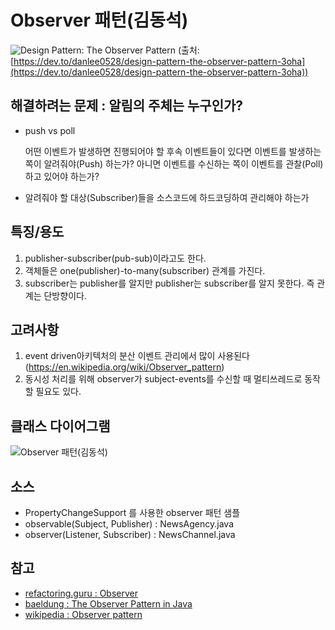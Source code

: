 # Observer 패턴(김동석)
![Design Pattern: The Observer Pattern](https://dev-to-uploads.s3.amazonaws.com/i/0umqa0oz6wf95h6aza4j.jpeg "Design Pattern: The Observer Pattern")
(출처:[https://dev.to/danlee0528/design-pattern-the-observer-pattern-3oha](https://dev.to/danlee0528/design-pattern-the-observer-pattern-3oha))

## 해결하려는 문제 : 알림의 주체는 누구인가?

* push vs poll
  
  어떤 이벤트가 발생하면 진행되어야 할 후속 이벤트들이 있다면 이벤트를 발생하는쪽이 알려줘야(Push) 하는가? 아니면 이벤트를 수신하는 쪽이 이벤트를 관찰(Poll)하고 있어야 하는가?

* 알려줘야 할 대상(Subscriber)들을 소스코드에 하드코딩하여 관리해야 하는가

## 특징/용도

1. publisher-subscriber(pub-sub)이라고도 한다.
1. 객체들은 one(publisher)-to-many(subscriber) 관계를 가진다.
1. subscriber는 publisher를 알지만 publisher는 subscriber를 알지 못한다. 즉 관계는 단방향이다.

## 고려사항

1. event driven아키텍처의 분산 이벤트 관리에서 많이 사용된다(https://en.wikipedia.org/wiki/Observer_pattern)
2. 동시성 처리를 위해 observer가 subject-events를 수신할 때 멀티쓰레드로 동작할 필요도 있다.

## 클래스 다이어그램

![Observer 패턴(김동석)](https://www.plantuml.com/plantuml/png/fLB1IWCn4BtdAq91sZsuU--XL5JemMgnNv1kfhlHJR8aiokB2WgzAOX7GJrxLF3YBzNjFvZMGhUo5S6vP9YyUNapBrsBp60c4teqic1oC7Hs-pARlBUc7rUVTm_bvCaZ91OSACWK2of1Zi3OzHB6cbj2K602ln75mBYxY15Jsmw2I62SZVnGos2KPC3jgP312SlP7bWHgG531ACi6Mlj4be-tvUJj_BcSVfwJRSuGsWr2XT-l-zptgJDNgyjPSFf5ShXnom4EZ0w1OF5RinK10V28YWmX8G9ivOUmfdTYK251JqdrCKwV9YbgJP8xVUvGEHQSCeuhoTkrPTf6YRUgjs0r3dyXy42phMtXcY4YgXokKSkgsFDsnKaoxcME8oXhoqUGmXgGR1YJDUU_Q5YFtTu2ZbwLRPeAU8FkYgBzlrE_Pf9LRRlNtGscLTlajxUQ7ON57TV_0i0 "Observer 패턴(김동석)")

## 소스
  * PropertyChangeSupport 를 사용한 observer 패턴 샘플
  * observable(Subject, Publisher) : NewsAgency.java
  * observer(Listener, Subscriber) : NewsChannel.java

## 참고

* [refactoring.guru : Observer](https://refactoring.guru/design-patterns/observer)
* [baeldung : The Observer Pattern in Java](https://github.com/eugenp/tutorials/tree/master/patterns/design-patterns-behavioral/src/main/java/com/baeldung/observer)
* [wikipedia : Observer pattern](https://en.wikipedia.org/wiki/Observer_pattern)


